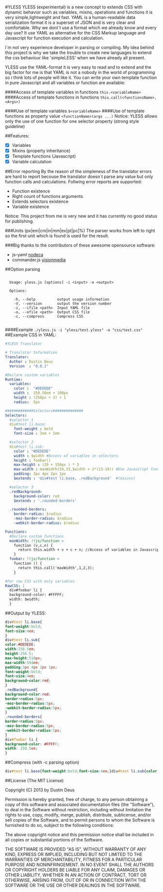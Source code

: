 #YLESS
YLESS (experimental) is a new concept to extends CSS with dynamic behavior such as variables, mixins, operations and 
functions it is very simple,lightweight and fast. YAML is a human-readable data serialization format it is a 
superset of JSON and is very clear and comfortable. 
Why we dont´t use a format which we already know and every day use? It use YAML as alternative for the CSS Markup language and Javascript for function execution and calculation.

I´m not very experience developer in parsing or compiling. My idea behind this project is why we take the 
trouble to create new languages to extend the css behaviour like 'simpleLESS' when we have already all present.

YLESS use the YAML-format it is very easy to read and to extend and the big factor for me is that YAML is not a nobody in the world
of programming so i think lots of people will like it. You can write your own template function in pure Javascript and all variables or function
are available:


####Access of template variables in functions
`this.<variableName>`
####Access of template functions in functions
`this.call(<functionsName>,<Args>)`

####Use of template variables
`$<variableName>`
####Use of template functions as property value
`<functionName>(args ...)`
Notice: YLESS allows only the use of one function for one selector property (strong style guideline)


##Features:
- [x] Variables
- [x] Mixins (property inheritance)
- [x] Template functions (Javascript)
- [x] Variable calculation

##Error reporting
By the reason of the simpleness of the translator errors are hard to report becouse the translator doesn´t parse any value but only
function calls and calculations. Follwing error reports are supported:
- Function existence
- Right count of functions arguments
- Extends selectors existence
- Variable existence


Notice: This project from me is very new and it has currently no good status for publishing.

###Units (px|em|cm|in|mm|ex|pt|pc|%)
The parser works from left to right so the first unit which is found is used for the result.

###Big thanks to the contributors of these awesome opensource software:
+ js-yaml [nodeca](https://github.com/nodeca/)
+ commander.js [visionmedia](https://github.com/visionmedia/)

##Option parsing
```

  Usage: yless.js [options] -i <input> -o <output>

  Options:

    -h, --help          output usage information
    -V, --version       output the version number
    -i, --ifile <path>  Input YAML file
    -o, --ofile <path>  Output CSS file
    -c, --compress      Compress CSS


```
####Example
`./yless.js -i "yless/test.yless" -o "css/test.css"`
##Example CSS in YAML:
```YAML
#YLESS Translator

# Translator Information
Translator:
  Author : Dustin Deus
  Version  : "0.0.1"

#Declare custom variables
Runtime:
  variables:
    color :  "#DEDEDE"
    width :  150.50em + 100px
    height : (250px + 3) + 1
    radius:  5px

#############Selectors##############
Selectors:
  #selector 1
  div#test li.base:
    font-weight : bold
    font-size : 3em + 1em

  #selector 2
  div#test li.sub:
    color : "#DEDEDE"
    width : $width #Access of variables in selectors
    height : foobar()
    max-height : (20 + 150px ) * 3
    max-width : maxWidth(54,33,$width + 2*(13-10)) #Use Javascript function for calculations
    padding: 3px 4px 2px 1px
    $extends : 'div#test li.base, .redBackground'  #(mixins)

  #selector 3
  .redBackground:
    background-color: red
    $extends : '.rounded-borders'

  .rounded-borders:
    border-radius: $radius
    -moz-border-radius: $radius
    -webkit-border-radius: $radius

Functions:
  #Declare custom functions
  maxWidth: !!js/function >
    function (v,c,n) {
      return this.width + v + c + n; //Access of variables in Javascript
    }
  foobar: !!js/function >
    function () {
      return this.call('maxWidth',1,2,3);
    }

#For raw CSS with only variables 
RawCSS: |
  div#foobar li {
  background-color: #FFFFF;
  width: $width;
  }
```
##Output by YLESS:

```CSS
div#test li.base{
font-weight:bold;
font-size:4em;
}
div#test li.sub{
color:#DEDEDE;
width:250.5em;
height:256.5;
max-height:510px;
max-width:594em;
padding:3px 4px 2px 1px;
font-weight:bold;
font-size:4em;
background-color:red;
}
.redBackground{
background-color:red;
border-radius:5px;
-moz-border-radius:5px;
-webkit-border-radius:5px;
}
.rounded-borders{
border-radius:5px;
-moz-border-radius:5px;
-webkit-border-radius:5px;
}
div#foobar li {
background-color: #FFFFF;
width: 250.5em;
}

```
##Compress (with -c parsing option)
```CSS
div#test li.base{font-weight:bold;font-size:4em;}div#test li.sub{color:#DEDEDE;width:250.5em;height:256.5;max-height:510px;max-width:594em;padding:3px 4px 2px 1px;font-weight:bold;font-size:4em;background-color:red;}.redBackground{background-color:red;border-radius:5px;-moz-border-radius:5px;-webkit-border-radius:5px;}.rounded-borders{border-radius:5px;-moz-border-radius:5px;-webkit-border-radius:5px;}div#foobar li {background-color: #FFFFF;width: 250.5em;}
```
##License
(The MIT License)

Copyright (C) 2013 by Dustin Deus

Permission is hereby granted, free of charge, to any person obtaining a copy
of this software and associated documentation files (the "Software"), to deal
in the Software without restriction, including without limitation the rights
to use, copy, modify, merge, publish, distribute, sublicense, and/or sell
copies of the Software, and to permit persons to whom the Software is
furnished to do so, subject to the following conditions:

The above copyright notice and this permission notice shall be included in
all copies or substantial portions of the Software.

THE SOFTWARE IS PROVIDED "AS IS", WITHOUT WARRANTY OF ANY KIND, EXPRESS OR
IMPLIED, INCLUDING BUT NOT LIMITED TO THE WARRANTIES OF MERCHANTABILITY,
FITNESS FOR A PARTICULAR PURPOSE AND NONINFRINGEMENT. IN NO EVENT SHALL THE
AUTHORS OR COPYRIGHT HOLDERS BE LIABLE FOR ANY CLAIM, DAMAGES OR OTHER
LIABILITY, WHETHER IN AN ACTION OF CONTRACT, TORT OR OTHERWISE, ARISING FROM,
OUT OF OR IN CONNECTION WITH THE SOFTWARE OR THE USE OR OTHER DEALINGS IN
THE SOFTWARE.
